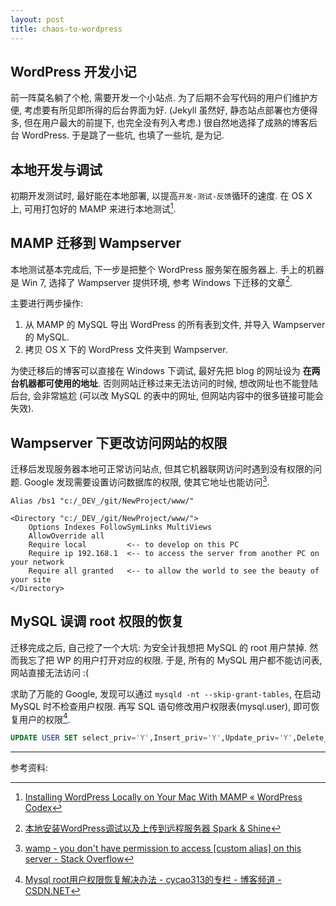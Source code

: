 ```yaml
---
layout: post
title: chaos-to-wordpress
---
```


## WordPress 开发小记

前一阵莫名躺了个枪, 需要开发一个小站点. 为了后期不会写代码的用户们维护方便,
考虑要有所见即所得的后台界面为好. (Jekyll 虽然好, 静态站点部署也方便得多,
但在用户最大的前提下, 也完全没有列入考虑.)
很自然地选择了成熟的博客后台 WordPress. 于是跳了一些坑, 也填了一些坑, 是为记.

## 本地开发与调试

初期开发测试时, 最好能在本地部署, 以提高`开发-测试-反馈`循环的速度.
在 OS X 上, 可用打包好的 MAMP 来进行本地测试[^1].

## MAMP 迁移到 Wampserver

本地测试基本完成后, 下一步是把整个 WordPress 服务架在服务器上.
手上的机器是 Win 7, 选择了 Wampserver 提供环境, 参考 Windows 下迁移的文章[^2].

主要进行两步操作:

1. 从 MAMP 的 MySQL 导出 WordPress 的所有表到文件, 并导入 Wampserver 的 MySQL.
2. 拷贝 OS X 下的 WordPress 文件夹到 Wampserver.

为使迁移后的博客可以直接在 Windows 下调试, 最好先把 blog 的网址设为
**在两台机器都可使用的地址**.
否则网站迁移过来无法访问的时候, 想改网址也不能登陆后台, 会非常尴尬
(可以改 MySQL 的表中的网址, 但网站内容中的很多链接可能会失效).

## Wampserver 下更改访问网站的权限

迁移后发现服务器本地可正常访问站点, 但其它机器联网访问时遇到没有权限的问题.
Google 发现需要设置访问数据库的权限, 使其它地址也能访问[^3].

~~~
Alias /bs1 "c:/_DEV_/git/NewProject/www/"

<Directory "c:/_DEV_/git/NewProject/www/">
    Options Indexes FollowSymLinks MultiViews
    AllowOverride all
    Require local         <-- to develop on this PC
    Require ip 192.168.1  <-- to access the server from another PC on your network
    Require all granted   <-- to allow the world to see the beauty of your site
</Directory>
~~~


## MySQL 误调 root 权限的恢复

迁移完成之后, 自己挖了一个大坑: 为安全计我想把 MySQL 的 root 用户禁掉.
然而我忘了把 WP 的用户打开对应的权限. 于是, 所有的 MySQL 用户都不能访问表,
网站直接无法访问 :(

求助了万能的 Google, 发现可以通过 `mysqld -nt --skip-grant-tables`,
在启动 MySQL 时不检查用户权限. 再写 SQL 语句修改用户权限表(mysql.user), 即可恢复用户的权限[^4].

~~~sql
UPDATE USER SET select_priv='Y',Insert_priv='Y',Update_priv='Y',Delete_priv='Y',Create_priv='Y',Drop_priv='Y',Reload_priv='Y',File_priv='Y',Grant_priv='Y',References_priv='Y',Index_priv='Y',Alter_priv='Y',Show_db_priv='Y',Super_priv='Y',Create_tmp_table_priv='Y',Lock_tables_priv='Y',Execute_priv='Y',Repl_slave_priv='Y',Repl_client_priv='Y',Create_view_priv='Y',Show_view_priv='Y',Create_routine_priv='Y',Alter_routine_priv='Y',Create_user_priv='Y',Event_priv='Y',Trigger_priv='Y',Create_tablespace_priv='Y' WHERE user='root';
~~~

---

参考资料:

[^1]: [Installing WordPress Locally on Your Mac With MAMP « WordPress Codex](https://codex.wordpress.org/Installing_WordPress_Locally_on_Your_Mac_With_MAMP)
[^2]: [本地安装WordPress调试以及上传到远程服务器 Spark & Shine](http://sparkandshine.net/local-install-wordpress-debugging-and-upload-to-remote-server/#4)
[^3]: [wamp - you don't have permission to access [custom alias] on this server - Stack Overflow](http://stackoverflow.com/questions/26170331/you-dont-have-permission-to-access-custom-alias-on-this-server)
[^4]: [Mysql root用户权限恢复解决办法 - cycao313的专栏 - 博客频道 - CSDN.NET](http://blog.csdn.net/cycao313/article/details/8454607)
